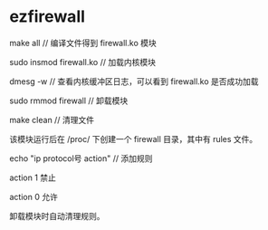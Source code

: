 # ezfirewall

make all  // 编译文件得到 firewall.ko 模块

sudo insmod firewall.ko  // 加载内核模块

dmesg -w // 查看内核缓冲区日志，可以看到 firewall.ko 是否成功加载

sudo rmmod firewall // 卸载模块

make clean // 清理文件



该模块运行后在 /proc/ 下创建一个 firewall 目录，其中有 rules 文件。

echo "ip protocol号 action"  // 添加规则

action 1 禁止 

action 0 允许



卸载模块时自动清理规则。